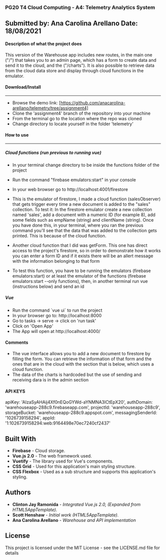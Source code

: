 ### **PG20 T4 Cloud Computing - A4: Telemetry Analytics System**
Submitted by: Ana Carolina Arellano
Date: 18/08/2021
----------
#### **Description of what the project does**
This version of the Warehouse app includes new routes, in the main one ("/") that takes you to an admin page, 
which has a form to create data and send it to the cloud, and the ("/charts"). It is also possible to retrieve 
data from the cloud data store and display through cloud functions in the emulator.

#### **Download/Install**
---------
 - Browse the demo link: [https://github.com/anacarolina-arellano/telemetry/tree/assignment4]
 - Clone the 'assignment4' branch of the repository into your machine
 - From the terminal go to the location where the repo was cloned
 - Change directory to locate yourself in the folder 'telemetry'


#### **How to use**
--------
##### Cloud functions (run previous to running vue)
- In your terminal change directory to be inside the functions folder of the project
- Run the command "firebase emulators:start" in your console
- In your web browser go to http://localhost:4001/firestore 
- This is the emulator of firestore, I made a cloud function (salesObserver) that gets trigger every time a new document is added to the "sales" collection. To test it: In the firestore emulator create a new collection named 'sales', add a document with a numeric ID (for example 8), add some fields such as empName (string) and clientName (string). Once you have done this, in your terminal, where you ran the previous command you'll see that the data that was added to the collection gets printed. This is because of the cloud function.

- Another cloud function that I did was getForm. This one has direct access to the project's firestore, so in order to demonstrate how it works you can enter a form ID and if it exists there will be an allert message with the information belonging to that form
- To test this function, you have to be running the emulators (firebase emulators:start) or at least the emulator of the functions (firebase emulators:start --only functions), then, in another terminal run vue (instructions below) and send an id

##### Vue
- Run the command ´vue ui´ to run the project
- In your browser go to: http://localhost:8000
- Go to tasks -> serve -> click on 'run task'
- Click on 'Open App'
- The App will open at http://localhost:4000/

#### **Comments**
- The vue interface allows you to add a new document to firestore by filling the form. You can retrieve the information of that form and the ones that are in the cloud with the section that is below, which uses a cloud function.
- The data of the charts is hardcoded but the use of sending and receiving dara is in the admin section

#### **API KEYS**
apiKey: 'AIzaSyAHAij4Xf0nEQoGYWd-aYNMNA3lCtEpX20',
authDomain: 'warehouseapp-288c9.firebaseapp.com',
  projectId: 'warehouseapp-288c9',
  storageBucket: 'warehouseapp-288c9.appspot.com',
  messagingSenderId: '1026739158294',
  appId: '1:1026739158294:web:9164498e70ec7240cf2437'

## Built With
* **Firebase** -  Cloud storage.
* **Vue.js 2.0** - The web framework used.
* **Vuetify** - The library used for Vue's components.
* **CSS Grid** - Used for this application's main styling structure.
* **CSS Flexbox** - Used as a sub structure and supports this application's styling.

## Authors
* **Clinton Jay Ramonida** - *Integrated Vue.js 2.0, (Expanded from HTML5AppTemplate).*
* **Scott Henshaw** - *Initial work (HTML5AppTemplate).*
* **Ana Carolina Arellano** - *Warehouse and API implementation*

## License
This project is licensed under the MIT License - see the LICENSE.md file for details